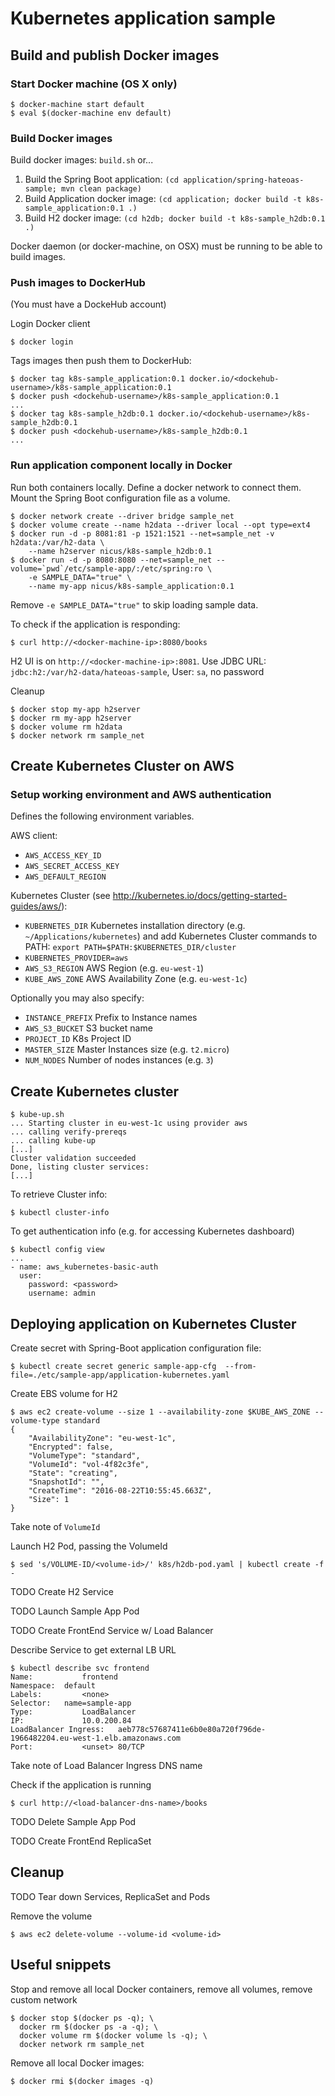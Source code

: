 # Kubernetes application sample


## Build and publish Docker images

### Start Docker machine (OS X only)

```
$ docker-machine start default
$ eval $(docker-machine env default)
```

### Build Docker images

Build docker images: `build.sh` or...

1. Build the Spring Boot application: `(cd application/spring-hateoas-sample; mvn clean package)`
2. Build Application docker image: `(cd application; docker build -t k8s-sample_application:0.1 .)`
3. Build H2 docker image: `(cd h2db; docker build -t k8s-sample_h2db:0.1 .)`

Docker daemon (or docker-machine, on OSX) must be running to be able to build images.


### Push images to DockerHub

(You must have a DockeHub account)

Login Docker client
```
$ docker login
```

Tags images then push them to DockerHub:

```
$ docker tag k8s-sample_application:0.1 docker.io/<dockehub-username>/k8s-sample_application:0.1
$ docker push <dockehub-username>/k8s-sample_application:0.1
...
$ docker tag k8s-sample_h2db:0.1 docker.io/<dockehub-username>/k8s-sample_h2db:0.1
$ docker push <dockehub-username>/k8s-sample_h2db:0.1
...
```


### Run application component locally in Docker

Run both containers locally. Define a docker network to connect them. Mount the Spring Boot configuration file as a volume.

```
$ docker network create --driver bridge sample_net
$ docker volume create --name h2data --driver local --opt type=ext4
$ docker run -d -p 8081:81 -p 1521:1521 --net=sample_net -v h2data:/var/h2-data \
    --name h2server nicus/k8s-sample_h2db:0.1
$ docker run -d -p 8080:8080 --net=sample_net --volume=`pwd`/etc/sample-app/:/etc/spring:ro \
    -e SAMPLE_DATA="true" \
    --name my-app nicus/k8s-sample_application:0.1
```

Remove `-e SAMPLE_DATA="true"` to skip loading sample data.


To check if the application is responding:
```
$ curl http://<docker-machine-ip>:8080/books
```

H2 UI is on `http://<docker-machine-ip>:8081`. Use JDBC URL: `jdbc:h2:/var/h2-data/hateoas-sample`, User: `sa`, no password

Cleanup
```
$ docker stop my-app h2server
$ docker rm my-app h2server
$ docker volume rm h2data
$ docker network rm sample_net
```


## Create Kubernetes Cluster on AWS

### Setup working environment and AWS authentication

Defines the following environment variables.

AWS client:

- `AWS_ACCESS_KEY_ID`
- `AWS_SECRET_ACCESS_KEY`
- `AWS_DEFAULT_REGION`

Kubernetes Cluster (see http://kubernetes.io/docs/getting-started-guides/aws/):

- `KUBERNETES_DIR` Kubernetes installation directory (e.g. `~/Applications/kubernetes`) and add Kubernetes Cluster commands to PATH: `export PATH=$PATH:$KUBERNETES_DIR/cluster`
- `KUBERNETES_PROVIDER=aws`
- `AWS_S3_REGION` AWS Region (e.g. `eu-west-1`)
- `KUBE_AWS_ZONE` AWS Availability Zone (e.g. `eu-west-1c`)

Optionally you may also specify:

- `INSTANCE_PREFIX` Prefix to Instance names
- `AWS_S3_BUCKET` S3 bucket name
- `PROJECT_ID` K8s Project ID
- `MASTER_SIZE` Master Instances size (e.g. `t2.micro`)
- `NUM_NODES` Number of nodes instances (e.g. `3`)

## Create Kubernetes cluster

```
$ kube-up.sh
... Starting cluster in eu-west-1c using provider aws
... calling verify-prereqs
... calling kube-up
[...]
Cluster validation succeeded
Done, listing cluster services:
[...]
```

To retrieve Cluster info:
```
$ kubectl cluster-info
```

To get authentication info (e.g. for accessing Kubernetes dashboard)
```
$ kubectl config view
...
- name: aws_kubernetes-basic-auth
  user:
    password: <password>
    username: admin
```

## Deploying application on Kubernetes Cluster

Create secret with Spring-Boot application configuration file:
```
$ kubectl create secret generic sample-app-cfg  --from-file=./etc/sample-app/application-kubernetes.yaml
```


Create EBS volume for H2
```
$ aws ec2 create-volume --size 1 --availability-zone $KUBE_AWS_ZONE --volume-type standard
{
    "AvailabilityZone": "eu-west-1c",
    "Encrypted": false,
    "VolumeType": "standard",
    "VolumeId": "vol-4f82c3fe",
    "State": "creating",
    "SnapshotId": "",
    "CreateTime": "2016-08-22T10:55:45.663Z",
    "Size": 1
}
```
Take note of `VolumeId`

Launch H2 Pod, passing the VolumeId
```
$ sed 's/VOLUME-ID/<volume-id>/' k8s/h2db-pod.yaml | kubectl create -f -
```

TODO Create H2 Service


TODO Launch Sample App Pod

TODO Create FrontEnd Service w/ Load Balancer

Describe Service to get external LB URL
```
$ kubectl describe svc frontend
Name:  			frontend
Namespace:  default
Labels:			<none>
Selector:   name=sample-app
Type:  			LoadBalancer
IP:    			10.0.200.84
LoadBalancer Ingress:  	aeb778c57687411e6b0e80a720f796de-1966482204.eu-west-1.elb.amazonaws.com
Port:  			<unset>	80/TCP
```

Take note of Load Balancer Ingress DNS name

Check if the application is running
```
$ curl http://<load-balancer-dns-name>/books
```


TODO Delete Sample App Pod

TODO Create FrontEnd ReplicaSet


## Cleanup

TODO Tear down Services, ReplicaSet and Pods

Remove the volume
```
$ aws ec2 delete-volume --volume-id <volume-id>
```

## Useful snippets

Stop and remove all local Docker containers, remove all volumes, remove custom network
```
$ docker stop $(docker ps -q); \
  docker rm $(docker ps -a -q); \
  docker volume rm $(docker volume ls -q); \
  docker network rm sample_net
```

Remove all local Docker images:
```
$ docker rmi $(docker images -q)
```
